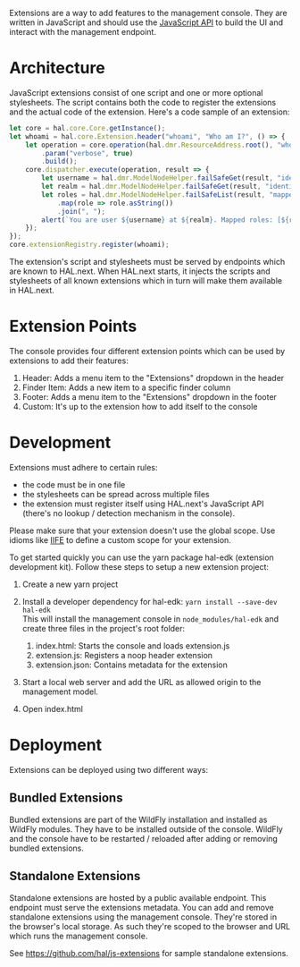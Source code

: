 Extensions are a way to add features to the management console. They are written in JavaScript and should use the [JavaScript API](https://cdn.rawgit.com/hal/hal.next/esdoc/index.html) to build the UI and interact with the management endpoint.  
 
# Architecture

JavaScript extensions consist of one script and one or more optional stylesheets. The script contains both the code to register the extensions and the actual code of the extension. Here's a code sample of an extension:

```js
let core = hal.core.Core.getInstance();
let whoami = hal.core.Extension.header("whoami", "Who am I?", () => {
    let operation = core.operation(hal.dmr.ResourceAddress.root(), "whoami")
        .param("verbose", true)
        .build();
    core.dispatcher.execute(operation, result => {
        let username = hal.dmr.ModelNodeHelper.failSafeGet(result, "identity/username").asString();
        let realm = hal.dmr.ModelNodeHelper.failSafeGet(result, "identity/realm").asString();
        let roles = hal.dmr.ModelNodeHelper.failSafeList(result, "mapped-roles")
            .map(role => role.asString())
            .join(", ");
        alert(`You are user ${username} at ${realm}. Mapped roles: [${roles}].`);
    });
});
core.extensionRegistry.register(whoami);
```

The extension's script and stylesheets must be served by endpoints which are known to HAL.next. When HAL.next starts, it injects the scripts and stylesheets of all known extensions which in turn will make them available in HAL.next.

# Extension Points

The console provides four different extension points which can be used by extensions to add their features:
 
1. Header: Adds a menu item to the "Extensions" dropdown in the header
1. Finder Item: Adds a new item to a specific finder column
1. Footer: Adds a menu item to the "Extensions" dropdown in the footer
1. Custom: It's up to the extension how to add itself to the console

# Development 

Extensions must adhere to certain rules:

- the code must be in one file
- the stylesheets can be spread across multiple files
- the extension must register itself using HAL.next's JavaScript API (there's no lookup / detection mechanism in the console).

Please make sure that your extension doesn't use the global scope. Use idioms like [IIFE](https://en.wikipedia.org/wiki/Immediately-invoked_function_expression) to define a custom scope for your extension.

To get started quickly you can use the yarn package hal-edk (extension development kit). Follow these steps to setup a new extension project:

1. Create a new yarn project
1. Install a developer dependency for hal-edk: `yarn install --save-dev hal-edk`  
   This will install the management console in `node_modules/hal-edk` and create three files in the project's root folder:
   
    1. index.html: Starts the console and loads extension.js
    1. extension.js: Registers a noop header extension
    1. extension.json: Contains metadata for the extension
    
1. Start a local web server and add the URL as allowed origin to the management model.
1. Open index.html

# Deployment

Extensions can be deployed using two different ways:

## Bundled Extensions

Bundled extensions are part of the WildFly installation and installed as WildFly modules. They have to be installed outside of the console. WildFly and the console have to be restarted / reloaded after adding or removing bundled extensions.

## Standalone Extensions

Standalone extensions are hosted by a public available endpoint. This endpoint must serve the extensions metadata. You can add and remove standalone extensions using the management console. They're stored in the browser's local storage. As such they're scoped to the browser and URL which runs the management console.

See https://github.com/hal/js-extensions for sample standalone extensions.
